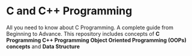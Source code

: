 # C and C++ Programming
 All you need to know about C Programming. A complete guide from Beginning to Advance. This repository includes concepts of <b> C Programming </b> <b> C++ Programming </b> <b> Object Oriented Programming (OOPs) concepts</b> and <b> Data Structure </b>

